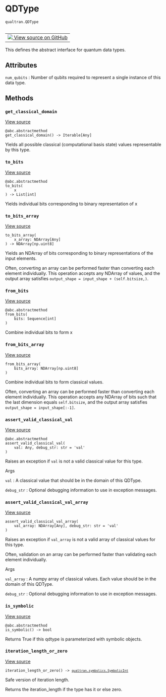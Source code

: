 # QDType
`qualtran.QDType`


<table class="tfo-notebook-buttons tfo-api nocontent" align="left">
<td>
  <a target="_blank" href="https://github.com/quantumlib/Qualtran/blob/main/qualtran/_infra/data_types.py#L64-L141">
    <img src="https://www.tensorflow.org/images/GitHub-Mark-32px.png" />
    View source on GitHub
  </a>
</td>
</table>



This defines the abstract interface for quantum data types.

<!-- Placeholder for "Used in" -->




<h2 class="add-link">Attributes</h2>

`num_qubits`<a id="num_qubits"></a>
: Number of qubits required to represent a single instance of this data type.




## Methods

<h3 id="get_classical_domain"><code>get_classical_domain</code></h3>

<a target="_blank" class="external" href="https://github.com/quantumlib/Qualtran/blob/main/qualtran/_infra/data_types.py#L72-L75">View source</a>

<pre class="devsite-click-to-copy prettyprint lang-py tfo-signature-link">
<code>@abc.abstractmethod</code>
<code>get_classical_domain() -> Iterable[Any]
</code></pre>

Yields all possible classical (computational basis state) values representable by this type.


<h3 id="to_bits"><code>to_bits</code></h3>

<a target="_blank" class="external" href="https://github.com/quantumlib/Qualtran/blob/main/qualtran/_infra/data_types.py#L77-L79">View source</a>

<pre class="devsite-click-to-copy prettyprint lang-py tfo-signature-link">
<code>@abc.abstractmethod</code>
<code>to_bits(
    x
) -> List[int]
</code></pre>

Yields individual bits corresponding to binary representation of x


<h3 id="to_bits_array"><code>to_bits_array</code></h3>

<a target="_blank" class="external" href="https://github.com/quantumlib/Qualtran/blob/main/qualtran/_infra/data_types.py#L81-L90">View source</a>

<pre class="devsite-click-to-copy prettyprint lang-py tfo-signature-link">
<code>to_bits_array(
    x_array: NDArray[Any]
) -> NDArray[np.uint8]
</code></pre>

Yields an NDArray of bits corresponding to binary representations of the input elements.

Often, converting an array can be performed faster than converting each element individually.
This operation accepts any NDArray of values, and the output array satisfies
`output_shape = input_shape + (self.bitsize,)`.

<h3 id="from_bits"><code>from_bits</code></h3>

<a target="_blank" class="external" href="https://github.com/quantumlib/Qualtran/blob/main/qualtran/_infra/data_types.py#L92-L94">View source</a>

<pre class="devsite-click-to-copy prettyprint lang-py tfo-signature-link">
<code>@abc.abstractmethod</code>
<code>from_bits(
    bits: Sequence[int]
)
</code></pre>

Combine individual bits to form x


<h3 id="from_bits_array"><code>from_bits_array</code></h3>

<a target="_blank" class="external" href="https://github.com/quantumlib/Qualtran/blob/main/qualtran/_infra/data_types.py#L96-L103">View source</a>

<pre class="devsite-click-to-copy prettyprint lang-py tfo-signature-link">
<code>from_bits_array(
    bits_array: NDArray[np.uint8]
)
</code></pre>

Combine individual bits to form classical values.

Often, converting an array can be performed faster than converting each element individually.
This operation accepts any NDArray of bits such that the last dimension equals `self.bitsize`,
and the output array satisfies `output_shape = input_shape[:-1]`.

<h3 id="assert_valid_classical_val"><code>assert_valid_classical_val</code></h3>

<a target="_blank" class="external" href="https://github.com/quantumlib/Qualtran/blob/main/qualtran/_infra/data_types.py#L105-L112">View source</a>

<pre class="devsite-click-to-copy prettyprint lang-py tfo-signature-link">
<code>@abc.abstractmethod</code>
<code>assert_valid_classical_val(
    val: Any, debug_str: str = &#x27;val&#x27;
)
</code></pre>

Raises an exception if `val` is not a valid classical value for this type.


Args

`val`
: A classical value that should be in the domain of this QDType.

`debug_str`
: Optional debugging information to use in exception messages.




<h3 id="assert_valid_classical_val_array"><code>assert_valid_classical_val_array</code></h3>

<a target="_blank" class="external" href="https://github.com/quantumlib/Qualtran/blob/main/qualtran/_infra/data_types.py#L114-L127">View source</a>

<pre class="devsite-click-to-copy prettyprint lang-py tfo-signature-link">
<code>assert_valid_classical_val_array(
    val_array: NDArray[Any], debug_str: str = &#x27;val&#x27;
)
</code></pre>

Raises an exception if `val_array` is not a valid array of classical values for this type.

Often, validation on an array can be performed faster than validating each element
individually.

Args

`val_array`
: A numpy array of classical values. Each value should be in the domain
  of this QDType.

`debug_str`
: Optional debugging information to use in exception messages.




<h3 id="is_symbolic"><code>is_symbolic</code></h3>

<a target="_blank" class="external" href="https://github.com/quantumlib/Qualtran/blob/main/qualtran/_infra/data_types.py#L129-L131">View source</a>

<pre class="devsite-click-to-copy prettyprint lang-py tfo-signature-link">
<code>@abc.abstractmethod</code>
<code>is_symbolic() -> bool
</code></pre>

Returns True if this qdtype is parameterized with symbolic objects.


<h3 id="iteration_length_or_zero"><code>iteration_length_or_zero</code></h3>

<a target="_blank" class="external" href="https://github.com/quantumlib/Qualtran/blob/main/qualtran/_infra/data_types.py#L133-L138">View source</a>

<pre class="devsite-click-to-copy prettyprint lang-py tfo-signature-link">
<code>iteration_length_or_zero() -> <a href="../qualtran/symbolics/SymbolicInt.html"><code>qualtran.symbolics.SymbolicInt</code></a>
</code></pre>

Safe version of iteration length.

Returns the iteration_length if the type has it or else zero.



